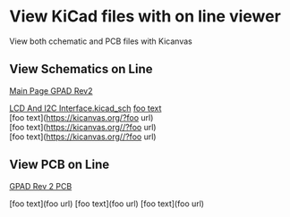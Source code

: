 #  View KiCad files with on line viewer 
View both cchematic and PCB files with Kicanvas

##  View Schematics on Line

[Main Page GPAD Rev2](https://kicanvas.org/?github=https%3A%2F%2Fgithub.com%2FPubInv%2Fgeneral-alarm-device%2Fblob%2Fmain%2FHardware%2FGeneralPurposeAlarmDevicePCB%2FGeneralPurposeAlarmDevicePCB.kicad_sch)

[LCD And I2C Interface.kicad_sch]([https://kicanvas.org/?https://github.com/PubInv/general-alarm-device/blob/main/Hardware/GeneralPurposeAlarmDevicePCB/LCD%20And%20I2C%20Interface.kicad_sch](https://kicanvas.org/?https%3A%2F%2Fgithub.com%2FPubInv%2Fgeneral-alarm-device%2Fblob%2Fmain%2FHardware%2FGeneralPurposeAlarmDevicePCB%2FLCD+And+I2C+Interface.kicad_sch=&github=https%3A%2F%2Fgithub.com%2FPubInv%2Fgeneral-alarm-device%2Fblob%2Fmain%2FHardware%2FGeneralPurposeAlarmDevicePCB%2FLCD%2520And%2520I2C%2520Interface.kicad_sch))  
[foo text](https://kicanvas.org/?https://github.com/PubInv/general-alarm-device/blob/main/Hardware/GeneralPurposeAlarmDevicePCB/SPI%20Peripherial.kicad_sch)  
[foo text](https://kicanvas.org/?foo url)  
[foo text](https://kicanvas.org//?foo url)  
[foo text](https://kicanvas.org//?foo url)  



##  View PCB on Line
[GPAD Rev 2 PCB](https://kicanvas.org/?github=https%3A%2F%2Fgithub.com%2FPubInv%2Fgeneral-alarm-device%2Fblob%2Fmain%2FHardware%2FGeneralPurposeAlarmDevicePCB%2FGeneralPurposeAlarmDevicePCB.kicad_pcb)

[foo text](foo url)
[foo text](foo url)
[foo text](foo url)
